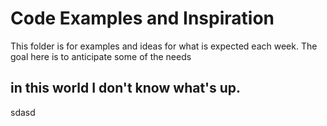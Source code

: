# Code Examples and Inspiration
This folder is for examples and ideas for what is expected each week. The goal here is to anticipate some of the needs 

## in this world I don't know what's up.

sdasd 